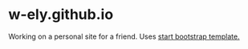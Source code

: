 # w-ely.github.io
Working on a personal site for a friend.  Uses [start bootstrap template.](https://startbootstrap.com/)
